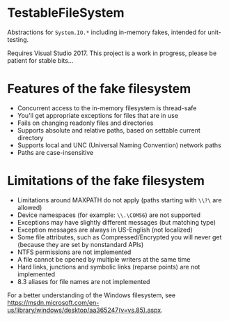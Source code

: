 # TestableFileSystem
Abstractions for `System.IO.*` including in-memory fakes, intended for unit-testing.

Requires Visual Studio 2017. This project is a work in progress, please be patient for stable bits...

# Features of the fake filesystem
* Concurrent access to the in-memory filesystem is thread-safe
* You'll get appropriate exceptions for files that are in use
* Fails on changing readonly files and directories
* Supports absolute and relative paths, based on settable current directory
* Supports local and UNC (Universal Naming Convention) network paths
* Paths are case-insensitive

# Limitations of the fake filesystem
* Limitations around MAXPATH do not apply (paths starting with `\\?\` are allowed)
* Device namespaces (for example: `\\.\COM56`) are not supported
* Exceptions may have slightly different messages (but matching type)
* Exception messages are always in US-English (not localized)
* Some file attributes, such as Compressed/Encrypted you will never get (because they are set by nonstandard APIs)
* NTFS permissions are not implemented
* A file cannot be opened by multiple writers at the same time
* Hard links, junctions and symbolic links (reparse points) are not implemented
* 8.3 aliases for file names are not implemented

For a better understanding of the Windows filesystem, see https://msdn.microsoft.com/en-us/library/windows/desktop/aa365247(v=vs.85).aspx.
